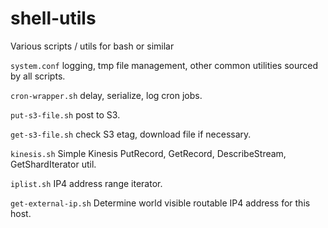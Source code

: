 # shell-utils
Various scripts / utils for bash or similar


`system.conf` logging, tmp file management, other common utilities sourced by all scripts.

`cron-wrapper.sh` delay, serialize, log cron jobs.

`put-s3-file.sh` post to S3.

`get-s3-file.sh` check S3 etag, download file if necessary.

`kinesis.sh` Simple Kinesis PutRecord, GetRecord, DescribeStream, GetShardIterator util.

`iplist.sh` IP4 address range iterator.

`get-external-ip.sh` Determine world visible routable IP4 address for this host.

